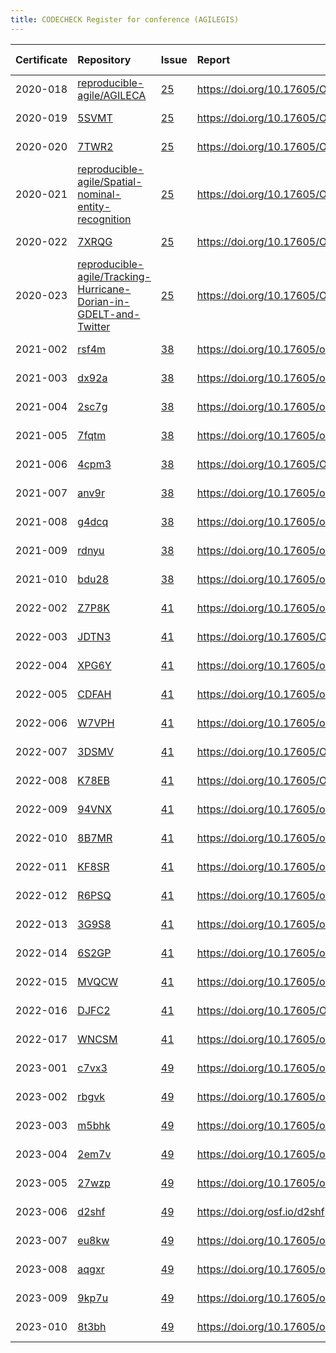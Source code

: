 ```yaml
---
title: CODECHECK Register for conference (AGILEGIS)
---
```



|Certificate |Repository                                                        |Issue |Report                                |Check date |
|:-------|:--------------------------------|:---|:--------------------------|:----------|
|2020-018    |[reproducible-agile/AGILECA](https://github.com/reproducible-agile/AGILECA)|[25](https://github.com/codecheckers/register/issues/25)|https://doi.org/10.17605/OSF.IO/ZTC7M |2020-07-13 |
|2020-019    |[5SVMT](https://osf.io/5SVMT)                                     |[25](https://github.com/codecheckers/register/issues/25)|https://doi.org/10.17605/OSF.IO/5SVMT |2020-07-13 |
|2020-020    |[7TWR2](https://osf.io/7TWR2)                                     |[25](https://github.com/codecheckers/register/issues/25)|https://doi.org/10.17605/OSF.IO/7TWR2 |2020-07-13 |
|2020-021    |[reproducible-agile/Spatial-nominal-entity-recognition](https://github.com/reproducible-agile/Spatial-nominal-entity-recognition)|[25](https://github.com/codecheckers/register/issues/25)|https://doi.org/10.17605/OSF.IO/SUWPJ |2020-07-13 |
|2020-022    |[7XRQG](https://osf.io/7XRQG)                                     |[25](https://github.com/codecheckers/register/issues/25)|https://doi.org/10.17605/OSF.IO/7XRQG |2020-07-13 |
|2020-023    |[reproducible-agile/Tracking-Hurricane-Dorian-in-GDELT-and-Twitter](https://github.com/reproducible-agile/Tracking-Hurricane-Dorian-in-GDELT-and-Twitter)|[25](https://github.com/codecheckers/register/issues/25)|https://doi.org/10.17605/OSF.IO/XS5YR |2020-07-13 |
|2021-002    |[rsf4m](https://osf.io/rsf4m)                                     |[38](https://github.com/codecheckers/register/issues/38)|https://doi.org/10.17605/osf.io/rsf4m |2021-06-10 |
|2021-003    |[dx92a](https://osf.io/dx92a)                                     |[38](https://github.com/codecheckers/register/issues/38)|https://doi.org/10.17605/osf.io/dx92a |2021-06-10 |
|2021-004    |[2sc7g](https://osf.io/2sc7g)                                     |[38](https://github.com/codecheckers/register/issues/38)|https://doi.org/10.17605/osf.io/2sc7g |2021-06-10 |
|2021-005    |[7fqtm](https://osf.io/7fqtm)                                     |[38](https://github.com/codecheckers/register/issues/38)|https://doi.org/10.17605/osf.io/7fqtm |2021-06-10 |
|2021-006    |[4cpm3](https://osf.io/4cpm3)                                     |[38](https://github.com/codecheckers/register/issues/38)|https://doi.org/10.17605/OSF.IO/4CPM3 |2021-06-10 |
|2021-007    |[anv9r](https://osf.io/anv9r)                                     |[38](https://github.com/codecheckers/register/issues/38)|https://doi.org/10.17605/osf.io/anv9r |2021-06-10 |
|2021-008    |[g4dcq](https://osf.io/g4dcq)                                     |[38](https://github.com/codecheckers/register/issues/38)|https://doi.org/10.17605/osf.io/g4dcq |2021-06-10 |
|2021-009    |[rdnyu](https://osf.io/rdnyu)                                     |[38](https://github.com/codecheckers/register/issues/38)|https://doi.org/10.17605/osf.io/rdnyu |2021-06-10 |
|2021-010    |[bdu28](https://osf.io/bdu28)                                     |[38](https://github.com/codecheckers/register/issues/38)|https://doi.org/10.17605/osf.io/bdu28 |2021-06-10 |
|2022-002    |[Z7P8K](https://osf.io/Z7P8K)                                     |[41](https://github.com/codecheckers/register/issues/41)|https://doi.org/10.17605/osf.io/z7p8k |2022-07-09 |
|2022-003    |[JDTN3](https://osf.io/JDTN3)                                     |[41](https://github.com/codecheckers/register/issues/41)|https://doi.org/10.17605/OSF.IO/JDTN3 |2022-07-09 |
|2022-004    |[XPG6Y](https://osf.io/XPG6Y)                                     |[41](https://github.com/codecheckers/register/issues/41)|https://doi.org/10.17605/osf.io/XPG6Y |2022-07-09 |
|2022-005    |[CDFAH](https://osf.io/CDFAH)                                     |[41](https://github.com/codecheckers/register/issues/41)|https://doi.org/10.17605/osf.io/cdfah |2022-07-09 |
|2022-006    |[W7VPH](https://osf.io/W7VPH)                                     |[41](https://github.com/codecheckers/register/issues/41)|https://doi.org/10.17605/osf.io/W7VPH |2022-07-09 |
|2022-007    |[3DSMV](https://osf.io/3DSMV)                                     |[41](https://github.com/codecheckers/register/issues/41)|https://doi.org/10.17605/OSF.IO/3DSMV |2022-07-09 |
|2022-008    |[K78EB](https://osf.io/K78EB)                                     |[41](https://github.com/codecheckers/register/issues/41)|https://doi.org/10.17605/OSF.IO/K78EB |2022-07-09 |
|2022-009    |[94VNX](https://osf.io/94VNX)                                     |[41](https://github.com/codecheckers/register/issues/41)|https://doi.org/10.17605/osf.io/94vnx |2022-07-09 |
|2022-010    |[8B7MR](https://osf.io/8B7MR)                                     |[41](https://github.com/codecheckers/register/issues/41)|https://doi.org/10.17605/osf.io/8b7mr |2022-07-09 |
|2022-011    |[KF8SR](https://osf.io/KF8SR)                                     |[41](https://github.com/codecheckers/register/issues/41)|https://doi.org/10.17605/osf.io/kf8sr |2022-07-09 |
|2022-012    |[R6PSQ](https://osf.io/R6PSQ)                                     |[41](https://github.com/codecheckers/register/issues/41)|https://doi.org/10.17605/osf.io/r6psq |2022-07-09 |
|2022-013    |[3G9S8](https://osf.io/3G9S8)                                     |[41](https://github.com/codecheckers/register/issues/41)|https://doi.org/10.17605/osf.io/3g9s8 |2022-07-09 |
|2022-014    |[6S2GP](https://osf.io/6S2GP)                                     |[41](https://github.com/codecheckers/register/issues/41)|https://doi.org/10.17605/osf.io/6s2gp |2022-07-09 |
|2022-015    |[MVQCW](https://osf.io/MVQCW)                                     |[41](https://github.com/codecheckers/register/issues/41)|https://doi.org/10.17605/osf.io/mvqcw |2022-07-09 |
|2022-016    |[DJFC2](https://osf.io/DJFC2)                                     |[41](https://github.com/codecheckers/register/issues/41)|https://doi.org/10.17605/OSF.IO/DJFC2 |2022-07-09 |
|2022-017    |[WNCSM](https://osf.io/WNCSM)                                     |[41](https://github.com/codecheckers/register/issues/41)|https://doi.org/10.17605/osf.io/wncsm |2022-07-09 |
|2023-001    |[c7vx3](https://osf.io/c7vx3)                                     |[49](https://github.com/codecheckers/register/issues/49)|https://doi.org/10.17605/osf.io/c7vx3 |2023-06-13 |
|2023-002    |[rbgvk](https://osf.io/rbgvk)                                     |[49](https://github.com/codecheckers/register/issues/49)|https://doi.org/10.17605/osf.io/rbgvk |2023-06-13 |
|2023-003    |[m5bhk](https://osf.io/m5bhk)                                     |[49](https://github.com/codecheckers/register/issues/49)|https://doi.org/10.17605/osf.io/m5bhk |2023-06-13 |
|2023-004    |[2em7v](https://osf.io/2em7v)                                     |[49](https://github.com/codecheckers/register/issues/49)|https://doi.org/10.17605/osf.io/2em7v |2023-06-13 |
|2023-005    |[27wzp](https://osf.io/27wzp)                                     |[49](https://github.com/codecheckers/register/issues/49)|https://doi.org/10.17605/osf.io/27wzp |2023-06-13 |
|2023-006    |[d2shf](https://osf.io/d2shf)                                     |[49](https://github.com/codecheckers/register/issues/49)|https://doi.org/osf.io/d2shf          |2023-06-13 |
|2023-007    |[eu8kw](https://osf.io/eu8kw)                                     |[49](https://github.com/codecheckers/register/issues/49)|https://doi.org/10.17605/osf.io/eu8kw |2023-06-13 |
|2023-008    |[aqgxr](https://osf.io/aqgxr)                                     |[49](https://github.com/codecheckers/register/issues/49)|https://doi.org/10.17605/osf.io/aqgxr |2023-06-13 |
|2023-009    |[9kp7u](https://osf.io/9kp7u)                                     |[49](https://github.com/codecheckers/register/issues/49)|https://doi.org/10.17605/osf.io/9kp7u |2023-06-13 |
|2023-010    |[8t3bh](https://osf.io/8t3bh)                                     |[49](https://github.com/codecheckers/register/issues/49)|https://doi.org/10.17605/osf.io/8t3bh |2023-06-13 |
